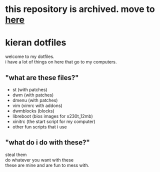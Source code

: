 # this repository is archived. move to [here](https://github.com/kieroid/kieroid)



kieran dotfiles
===============
welcome to my dotfiles.<br/>
i have a lot of things on here that go to my computers.<br/>

"what are these files?"
-----------------------
* st (with patches)
* dwm (with patches)
* dmenu (with patches)
* vim (vimrc with addons)
* dwmblocks (blocks)
* libreboot (bios images for x230t_12mb)
* xinitrc (the start script for my computer)
* other fun scripts that i use

"what do i do with these?"
--------------------------
steal them<br/>
do whatever you want with these<br/>
these are mine and are fun to mess with.
